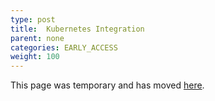 ```yaml
---
type: post
title:  Kubernetes Integration
parent: none
categories: EARLY_ACCESS
weight: 100
---
```


This page was temporary and has moved [here](/xap/14.0/admin/kubernetes-overview.html).